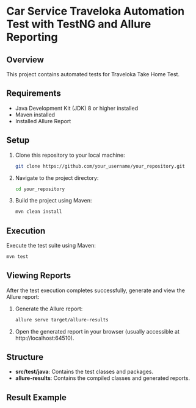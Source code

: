 # Car Service Traveloka Automation Test with TestNG and Allure Reporting

## Overview
This project contains automated tests for Traveloka Take Home Test.

## Requirements
- Java Development Kit (JDK) 8 or higher installed
- Maven installed
- Installed Allure Report

## Setup
1. Clone this repository to your local machine:

    ```bash
    git clone https://github.com/your_username/your_repository.git
    ```

2. Navigate to the project directory:

    ```bash
    cd your_repository
    ```

3. Build the project using Maven:

    ```bash
    mvn clean install
    ```

## Execution
Execute the test suite using Maven:

```bash
mvn test
```

## Viewing Reports
After the test execution completes successfully, generate and view the Allure report:

1. Generate the Allure report:

    ```bash
    allure serve target/allure-results
    ```

2. Open the generated report in your browser (usually accessible at http://localhost:64510).

## Structure
- **src/test/java**: Contains the test classes and packages.
- **allure-results**: Contains the compiled classes and generated reports.

## Result Example

